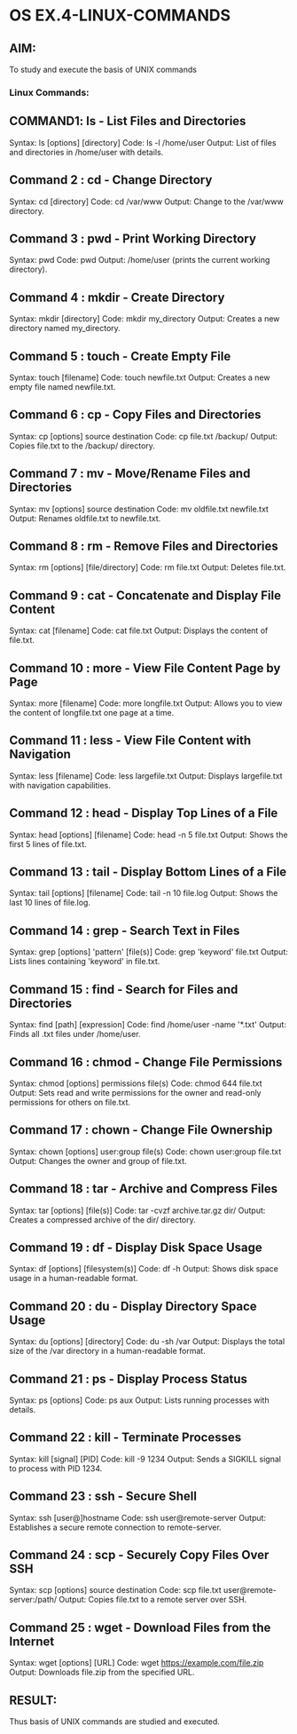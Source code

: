 # OS EX.4-LINUX-COMMANDS

## AIM:
To study and execute the basis of UNIX commands
### Linux Commands:
## COMMAND1: ls - List Files and Directories

Syntax: 
	ls [options] [directory]
Code: 
	ls -l /home/user
Output: 
	List of files and directories in /home/user with details.
 
    
## Command 2 : cd - Change Directory


Syntax: 
	cd [directory]
Code: 
	cd /var/www
Output: 
	Change to the /var/www directory.
 

## Command 3 : pwd - Print Working Directory

Syntax: 
	pwd
Code: 
	pwd
Output: 
	/home/user (prints the current working directory).
 
## Command 4 : mkdir - Create Directory


Syntax: 
	mkdir [directory]
Code: 
	mkdir my_directory
Output:	
	Creates a new directory named my_directory.
 
## Command 5 : touch - Create Empty File


Syntax: 
	touch [filename]
Code: 
	touch newfile.txt
Output: 
	Creates a new empty file named newfile.txt.


## Command 6 : cp - Copy Files and Directories


Syntax: 
	cp [options] source destination
Code: 
	cp file.txt /backup/
Output: 
	Copies file.txt to the /backup/ directory.


## Command 7 : mv - Move/Rename Files and Directories
 
Syntax: 
	mv [options] source destination
Code: 
	mv oldfile.txt newfile.txt
Output: 
	Renames oldfile.txt to newfile.txt.
 
## Command 8 : rm - Remove Files and Directories


Syntax: 
	rm [options] [file/directory]
Code: 
	rm file.txt
Output: 
	Deletes file.txt.


## Command 9 : cat - Concatenate and Display File Content


Syntax: 
	cat [filename]
Code: 
	cat file.txt
Output: 
	Displays the content of file.txt.


## Command 10 : more - View File Content Page by Page

Syntax: 
	more [filename]
Code: 
	more longfile.txt
Output: 
	Allows you to view the content of longfile.txt one page at a time.


## Command 11 : less - View File Content with Navigation


Syntax: 
	less [filename]
Code: 
	less largefile.txt
Output: 
	Displays largefile.txt with navigation capabilities.


## Command 12 : head - Display Top Lines of a File


Syntax: 
	head [options] [filename]
Code: 
	head -n 5 file.txt
Output: 
	Shows the first 5 lines of file.txt.


## Command 13 : tail - Display Bottom Lines of a File

Syntax: 
	tail [options] [filename]
Code: 
	tail -n 10 file.log
Output: 
	Shows the last 10 lines of file.log.


## Command 14 : grep - Search Text in Files

Syntax: 
	grep [options] 'pattern' [file(s)]
Code: 
	grep 'keyword' file.txt
Output: 
	Lists lines containing 'keyword' in file.txt.

## Command 15 : find - Search for Files and Directories


Syntax:
	find [path] [expression]
Code: 
	find /home/user -name '*.txt'
Output: 
	Finds all .txt files under /home/user.

## Command 16 : chmod - Change File Permissions

Syntax: 
	chmod [options] permissions file(s)
Code: 
	chmod 644 file.txt
Output: 
	Sets read and write permissions for the owner and read-only permissions for others on file.txt.

## Command 17 : chown - Change File Ownership

Syntax: 
	chown [options] user:group file(s)
Code: 
	chown user:group file.txt
Output: 
	Changes the owner and group of file.txt.

## Command 18 : tar - Archive and Compress Files

Syntax: 
	tar [options] [file(s)]
Code: 
	tar -cvzf archive.tar.gz dir/
Output: 
	Creates a compressed archive of the dir/ directory.

## Command 19 : df - Display Disk Space Usage

Syntax: 
	df [options] [filesystem(s)]
Code: 
	df -h
Output: 
	Shows disk space usage in a human-readable format.

## Command 20 : du - Display Directory Space Usage

Syntax: 
	du [options] [directory]
Code: 
	du -sh /var
Output: 
	Displays the total size of the /var directory in a human-readable format.

## Command 21 : ps - Display Process Status

Syntax: 
	ps [options]
Code: 
	ps aux
Output: 
	Lists running processes with details.

## Command 22 : kill - Terminate Processes

Syntax: 
	kill [signal] [PID]
Code: 
	kill -9 1234
Output: 
	Sends a SIGKILL signal to process with PID 1234.

## Command 23 : ssh - Secure Shell

Syntax: 
	ssh [user@]hostname
Code: 
	ssh user@remote-server
Output: 
	Establishes a secure remote connection to remote-server.

## Command 24 : scp - Securely Copy Files Over SSH

Syntax:
	scp [options] source destination
Code: 
	scp file.txt user@remote-server:/path/
Output: 
	Copies file.txt to a remote server over SSH.

## Command 25 : wget - Download Files from the Internet

Syntax: 
	wget [options] [URL]
Code: 
	wget https://example.com/file.zip
Output: 
	Downloads file.zip from the specified URL.

## RESULT:
Thus basis of UNIX commands are studied and executed.
